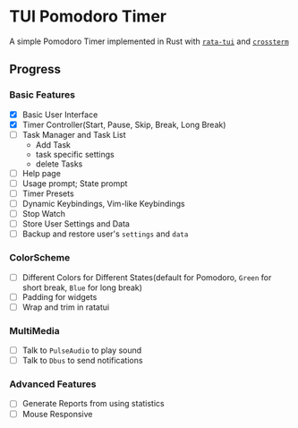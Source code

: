 # TUI Pomodoro Timer

A simple Pomodoro Timer implemented in Rust with [`rata-tui`](https://crates.io/crates/ratatui) and [`crossterm`](https://crates.io/crates/crossterm)


## Progress

### Basic Features

- [X] Basic User Interface
- [X] Timer Controller(Start, Pause, Skip, Break, Long Break)
- [ ] Task Manager and Task List
    - Add Task
    - task specific settings
    - delete Tasks
- [ ] Help page
- [ ] Usage prompt; State prompt
- [ ] Timer Presets 
- [ ] Dynamic Keybindings, Vim-like Keybindings
- [ ] Stop Watch
- [ ] Store User Settings and Data
- [ ] Backup and restore user's `settings` and `data`

### ColorScheme

- [ ] Different Colors for Different States(default for Pomodoro, `Green` for short break, `Blue` for long break)
- [ ] Padding for widgets
- [ ] Wrap and trim in ratatui

### MultiMedia

- [ ] Talk to `PulseAudio` to play sound
- [ ] Talk to `Dbus` to send notifications

### Advanced Features

- [ ] Generate Reports from using statistics
- [ ] Mouse Responsive
